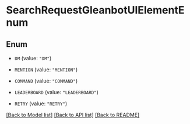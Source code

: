 # SearchRequestGleanbotUIElementEnum

## Enum


* `DM` (value: `"DM"`)

* `MENTION` (value: `"MENTION"`)

* `COMMAND` (value: `"COMMAND"`)

* `LEADERBOARD` (value: `"LEADERBOARD"`)

* `RETRY` (value: `"RETRY"`)


[[Back to Model list]](../README.md#documentation-for-models) [[Back to API list]](../README.md#documentation-for-api-endpoints) [[Back to README]](../README.md)


